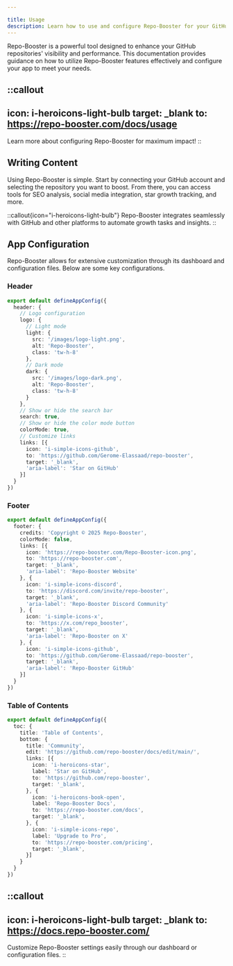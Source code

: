 ```yaml
---

title: Usage
description: Learn how to use and configure Repo-Booster for your GitHub repositories.
---
```


Repo-Booster is a powerful tool designed to enhance your GitHub repositories' visibility and performance. This documentation provides guidance on how to utilize Repo-Booster features effectively and configure your app to meet your needs.

::callout
---
icon: i-heroicons-light-bulb
target: _blank
to: https://repo-booster.com/docs/usage
---
Learn more about configuring Repo-Booster for maximum impact!
::

## Writing Content

Using Repo-Booster is simple. Start by connecting your GitHub account and selecting the repository you want to boost. From there, you can access tools for SEO analysis, social media integration, star growth tracking, and more.

::callout{icon="i-heroicons-light-bulb"}
Repo-Booster integrates seamlessly with GitHub and other platforms to automate growth tasks and insights.
::

## App Configuration

Repo-Booster allows for extensive customization through its dashboard and configuration files. Below are some key configurations.

### Header

```ts [app.config.ts]
export default defineAppConfig({
  header: {
    // Logo configuration
    logo: {
      // Light mode
      light: {
        src: '/images/logo-light.png',
        alt: 'Repo-Booster',
        class: 'tw-h-8'
      },
      // Dark mode
      dark: {
        src: '/images/logo-dark.png',
        alt: 'Repo-Booster',
        class: 'tw-h-8'
      }
    },
    // Show or hide the search bar
    search: true,
    // Show or hide the color mode button
    colorMode: true,
    // Customize links
    links: [{
      icon: 'i-simple-icons-github',
      to: 'https://github.com/Gerome-Elassaad/repo-booster',
      target: '_blank',
      'aria-label': 'Star on GitHub'
    }]
  }
})
```

### Footer

```ts [app.config.ts]
export default defineAppConfig({
  footer: {
    credits: 'Copyright © 2025 Repo-Booster',
    colorMode: false,
    links: [{
      icon: 'https://repo-booster.com/Repo-Booster-icon.png',
      to: 'https://repo-booster.com',
      target: '_blank',
      'aria-label': 'Repo-Booster Website'
    }, {
      icon: 'i-simple-icons-discord',
      to: 'https://discord.com/invite/repo-booster',
      target: '_blank',
      'aria-label': 'Repo-Booster Discord Community'
    }, {
      icon: 'i-simple-icons-x',
      to: 'https://x.com/repo_booster',
      target: '_blank',
      'aria-label': 'Repo-Booster on X'
    }, {
      icon: 'i-simple-icons-github',
      to: 'https://github.com/Gerome-Elassaad/repo-booster',
      target: '_blank',
      'aria-label': 'Repo-Booster GitHub'
    }]
  }
})
```

### Table of Contents

```ts [app.config.ts]
export default defineAppConfig({
  toc: {
    title: 'Table of Contents',
    bottom: {
      title: 'Community',
      edit: 'https://github.com/repo-booster/docs/edit/main/',
      links: [{
        icon: 'i-heroicons-star',
        label: 'Star on GitHub',
        to: 'https://github.com/repo-booster',
        target: '_blank',
      }, {
        icon: 'i-heroicons-book-open',
        label: 'Repo-Booster Docs',
        to: 'https://repo-booster.com/docs',
        target: '_blank',
      }, {
        icon: 'i-simple-icons-repo',
        label: 'Upgrade to Pro',
        to: 'https://repo-booster.com/pricing',
        target: '_blank',
      }]
    }
  }
})
```

::callout
---
icon: i-heroicons-light-bulb
target: _blank
to: https://docs.repo-booster.com/
---
Customize Repo-Booster settings easily through our dashboard or configuration files.
::
